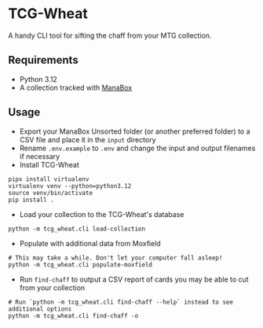 # TCG-Wheat

A handy CLI tool for sifting the chaff from your MTG collection.

## Requirements
* Python 3.12
* A collection tracked with [ManaBox](https://manabox.app/)

## Usage
* Export your ManaBox Unsorted folder (or another preferred folder) to a CSV file and place it in the `input` directory
* Rename `.env.example` to `.env` and change the input and output filenames if necessary
* Install TCG-Wheat
```shell
pipx install virtualenv
virtualenv venv --python=python3.12
source venv/bin/activate
pip install .
```
* Load your collection to the TCG-Wheat's database
```shell
python -m tcg_wheat.cli load-collection
```
* Populate with additional data from Moxfield
```shell
# This may take a while. Don't let your computer fall asleep!
python -m tcg_wheat.cli populate-moxfield
```
* Run `find-chaff` to output a CSV report of cards you may be able to cut from your collection
```shell
# Run `python -m tcg_wheat.cli find-chaff --help` instead to see additional options
python -m tcg_wheat.cli find-chaff -o
```
